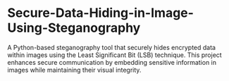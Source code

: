 # Secure-Data-Hiding-in-Image-Using-Steganography
A Python-based steganography tool that securely hides encrypted data within images using the Least Significant Bit (LSB) technique. This project enhances secure communication by embedding sensitive information in images while maintaining their visual integrity.
